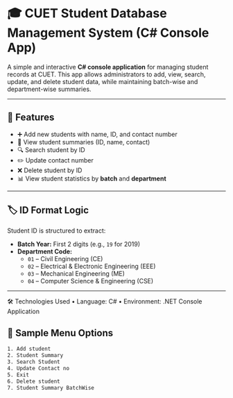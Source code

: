 # 🎓 CUET Student Database Management System (C# Console App)

A simple and interactive **C# console application** for managing student records at CUET. This app allows administrators to add, view, search, update, and delete student data, while maintaining batch-wise and department-wise summaries.

---

## 📌 Features

- ➕ Add new students with name, ID, and contact number
- 📄 View student summaries (ID, name, contact)
- 🔍 Search student by ID
- ✏️ Update contact number
- ❌ Delete student by ID
- 📊 View student statistics by **batch** and **department**

---

## 🏷️ ID Format Logic

Student ID is structured to extract:
- **Batch Year:** First 2 digits (e.g., `19` for 2019)
- **Department Code:**
  - `01` – Civil Engineering (CE)
  - `02` – Electrical & Electronic Engineering (EEE)
  - `03` – Mechanical Engineering (ME)
  - `04` – Computer Science & Engineering (CSE)

---

🛠️ Technologies Used
	•	Language: C#
	•	Environment: .NET Console Application

## 🧪 Sample Menu Options

```bash
1. Add student
2. Student Summary
3. Search Student
4. Update Contact no
5. Exit
6. Delete student
7. Student Summary BatchWise

